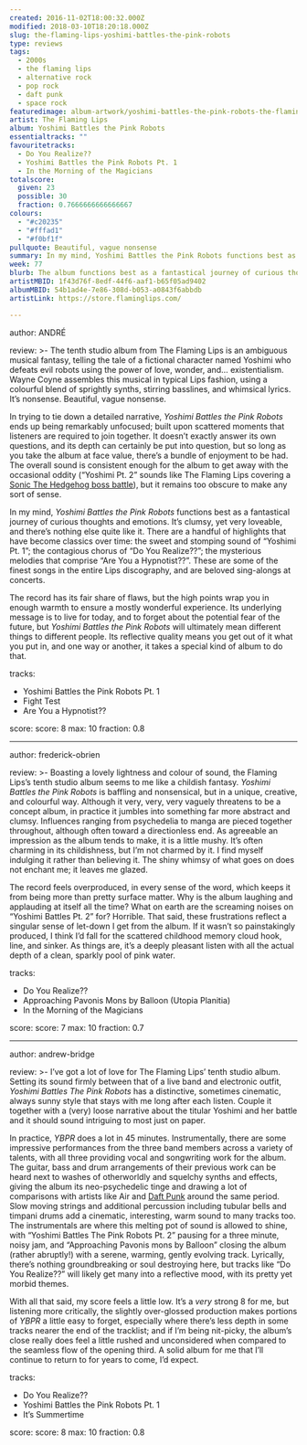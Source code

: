 ```yaml
---
created: 2016-11-02T18:00:32.000Z
modified: 2018-03-10T18:20:18.000Z
slug: the-flaming-lips-yoshimi-battles-the-pink-robots
type: reviews
tags:
  - 2000s
  - the flaming lips
  - alternative rock
  - pop rock
  - daft punk
  - space rock
featuredimage: album-artwork/yoshimi-battles-the-pink-robots-the-flaming-lips.jpg
artist: The Flaming Lips
album: Yoshimi Battles the Pink Robots
essentialtracks: ""
favouritetracks:
  - Do You Realize??
  - Yoshimi Battles the Pink Robots Pt. 1
  - In the Morning of the Magicians
totalscore:
  given: 23
  possible: 30
  fraction: 0.7666666666666667
colours:
  - "#c20235"
  - "#fffad1"
  - "#f0bf1f"
pullquote: Beautiful, vague nonsense
summary: In my mind, Yoshimi Battles the Pink Robots functions best as a fantastical journey of curious thoughts and emotions. It’s clumsy, yet very loveable, and there’s nothing else quite like it.
week: 77
blurb: The album functions best as a fantastical journey of curious thoughts and emotions. It’s clumsy, yet very loveable, and there’s nothing else quite like it.
artistMBID: 1f43d76f-8edf-44f6-aaf1-b65f05ad9402
albumMBID: 54b1ad4e-7e86-308d-b053-a0843f6abbdb
artistLink: https://store.flaminglips.com/

---
```


author: ANDRÉ

review: >-
  The tenth studio album from The Flaming Lips is an ambiguous musical fantasy, telling the tale of a fictional character named Yoshimi who defeats evil robots using the power of love, wonder, and… existentialism. Wayne Coyne assembles this musical in typical Lips fashion, using a colourful blend of sprightly synths, stirring basslines, and whimsical lyrics. It’s nonsense. Beautiful, vague nonsense. 
  
  In trying to tie down a detailed narrative, *Yoshimi Battles the Pink Robots* ends up being remarkably unfocused; built upon scattered moments that listeners are required to join together. It doesn’t exactly answer its own questions, and its depth can certainly be put into question, but so long as you take the album at face value, there’s a bundle of enjoyment to be had. The overall sound is consistent enough for the album to get away with the occasional oddity (“Yoshimi Pt. 2” sounds like The Flaming Lips covering a [Sonic The Hedgehog boss battle](https://www.youtube.com/watch?v=NVnn0fVoiV4)), but it remains too obscure to make any sort of sense.
  
  In my mind, *Yoshimi Battles the Pink Robots* functions best as a fantastical journey of curious thoughts and emotions. It’s clumsy, yet very loveable, and there’s nothing else quite like it. There are a handful of highlights that have become classics over time: the sweet and stomping sound of “Yoshimi Pt. 1”; the contagious chorus of “Do You Realize??”; the mysterious melodies that comprise “Are You a Hypnotist??”. These are some of the finest songs in the entire Lips discography, and are beloved sing-alongs at concerts. 
  
  The record has its fair share of flaws, but the high points wrap you in enough warmth to ensure a mostly wonderful experience. Its underlying message is to live for today, and to forget about the potential fear of the future, but *Yoshimi Battles the Pink Robots* will ultimately mean different things to different people. Its reflective quality means you get out of it what you put in, and one way or another, it takes a special kind of album to do that.

tracks:
  - Yoshimi Battles the Pink Robots Pt. 1
  - ­Fight Test
  - ­Are You a Hypnotist??

score:
  score: 8
  max: 10
  fraction: 0.8

---
author: frederick-obrien

review: >-
  Boasting a lovely lightness and colour of sound, the Flaming Lips’s tenth studio album seems to me like a childish fantasy. *Yoshimi Battles the Pink Robots* is baffling and nonsensical, but in a unique, creative, and colourful way. Although it very, very, very vaguely threatens to be a concept album, in practice it jumbles into something far more abstract and clumsy. Influences ranging from psychedelia to manga are pieced together throughout, although often toward a directionless end. As agreeable an impression as the album tends to make, it is a little mushy. It’s often charming in its childishness, but I’m not charmed by it. I find myself indulging it rather than believing it. The shiny whimsy of what goes on does not enchant me; it leaves me glazed. 
  
  The record feels overproduced, in every sense of the word, which keeps it from being more than pretty surface matter. Why is the album laughing and applauding at itself all the time? What on earth are the screaming noises on “Yoshimi Battles Pt. 2” for? Horrible. That said, these frustrations reflect a singular sense of let-down I get from the album. If it wasn’t so painstakingly produced, I think I’d fall for the scattered childhood memory cloud hook, line, and sinker. As things are, it’s a deeply pleasant listen with all the actual depth of a clean, sparkly pool of pink water.

tracks:
  - Do You Realize??
  - ­Approaching Pavonis Mons by Balloon (Utopia Planitia)
  - ­In the Morning of the Magicians

score:
  score: 7
  max: 10
  fraction: 0.7

---
author: andrew-bridge

review: >-
  I’ve got a lot of love for The Flaming Lips’ tenth studio album. Setting its sound firmly between that of a live band and electronic outfit, *Yoshimi Battles The Pink Robots* has a distinctive, sometimes cinematic, always sunny style that stays with me long after each listen. Couple it together with a (very) loose narrative about the titular Yoshimi and her battle and it should sound intriguing to most just on paper. 
  
  In practice, *YBPR* does a lot in 45 minutes. Instrumentally, there are some impressive performances from the three band members across a variety of talents, with all three providing vocal and songwriting work for the album. The guitar, bass and drum arrangements of their previous work can be heard next to washes of otherworldly and squelchy synths and effects, giving the album its neo-psychedelic tinge and drawing a lot of comparisons with artists like Air and [Daft Punk](/reviews/daft-punk-discovery/) around the same period. Slow moving strings and additional percussion including tubular bells and timpani drums add a cinematic, interesting, warm sound to many tracks too. The instrumentals are where this melting pot of sound is allowed to shine, with “Yoshimi Battles The Pink Robots Pt. 2” pausing for a three minute, noisy jam, and “Approaching Pavonis mons by Balloon” closing the album (rather abruptly!) with a serene, warming, gently evolving track. Lyrically, there’s nothing groundbreaking or soul destroying here, but tracks like “Do You Realize??” will likely get many into a reflective mood, with its pretty yet morbid themes. 
  
  With all that said, my score feels a little low. It’s a *very* strong 8 for me, but listening more critically, the slightly over-glossed production makes portions of *YBPR* a little easy to forget, especially where there’s less depth in some tracks nearer the end of the tracklist; and if I’m being nit-picky, the album’s close really does feel a little rushed and unconsidered when compared to the seamless flow of the opening third. A solid album for me that I’ll continue to return to for years to come, I’d expect.

tracks:
  - Do You Realize??
  - ­Yoshimi Battles the Pink Robots Pt. 1
  - ­It’s Summertime
  
score:
  score: 8
  max: 10
  fraction: 0.8
